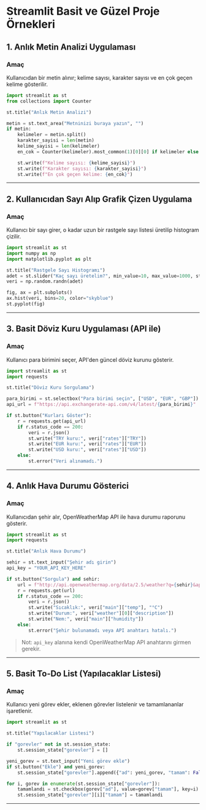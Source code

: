 # Streamlit Basit ve Güzel Proje Örnekleri

## 1. Anlık Metin Analizi Uygulaması

### Amaç
Kullanıcıdan bir metin alınır; kelime sayısı, karakter sayısı ve en çok geçen kelime gösterilir.

```python
import streamlit as st
from collections import Counter

st.title("Anlık Metin Analizi")

metin = st.text_area("Metninizi buraya yazın", "")
if metin:
    kelimeler = metin.split()
    karakter_sayisi = len(metin)
    kelime_sayisi = len(kelimeler)
    en_cok = Counter(kelimeler).most_common(1)[0][0] if kelimeler else "Yok"

    st.write(f"Kelime sayısı: {kelime_sayisi}")
    st.write(f"Karakter sayısı: {karakter_sayisi}")
    st.write(f"En çok geçen kelime: {en_cok}")
```

---

## 2. Kullanıcıdan Sayı Alıp Grafik Çizen Uygulama

### Amaç
Kullanıcı bir sayı girer, o kadar uzun bir rastgele sayı listesi üretilip histogram çizilir.

```python
import streamlit as st
import numpy as np
import matplotlib.pyplot as plt

st.title("Rastgele Sayı Histogramı")
adet = st.slider("Kaç sayı üretelim?", min_value=10, max_value=1000, step=10, value=100)
veri = np.random.randn(adet)

fig, ax = plt.subplots()
ax.hist(veri, bins=20, color="skyblue")
st.pyplot(fig)
```

---

## 3. Basit Döviz Kuru Uygulaması (API ile)

### Amaç
Kullanıcı para birimini seçer, API'den güncel döviz kurunu gösterir.

```python
import streamlit as st
import requests

st.title("Döviz Kuru Sorgulama")

para_birimi = st.selectbox("Para birimi seçin", ["USD", "EUR", "GBP"])
api_url = f"https://api.exchangerate-api.com/v4/latest/{para_birimi}"

if st.button("Kurları Göster"):
    r = requests.get(api_url)
    if r.status_code == 200:
        veri = r.json()
        st.write("TRY kuru:", veri["rates"]["TRY"])
        st.write("EUR kuru:", veri["rates"]["EUR"])
        st.write("USD kuru:", veri["rates"]["USD"])
    else:
        st.error("Veri alınamadı.")
```

---

## 4. Anlık Hava Durumu Gösterici

### Amaç
Kullanıcıdan şehir alır, OpenWeatherMap API ile hava durumu raporunu gösterir.

```python
import streamlit as st
import requests

st.title("Anlık Hava Durumu")

sehir = st.text_input("Şehir adı girin")
api_key = "YOUR_API_KEY_HERE"

if st.button("Sorgula") and sehir:
    url = f"http://api.openweathermap.org/data/2.5/weather?q={sehir}&appid={api_key}&units=metric&lang=tr"
    r = requests.get(url)
    if r.status_code == 200:
        veri = r.json()
        st.write("Sıcaklık:", veri["main"]["temp"], "°C")
        st.write("Durum:", veri["weather"][0]["description"])
        st.write("Nem:", veri["main"]["humidity"])
    else:
        st.error("Şehir bulunamadı veya API anahtarı hatalı.")
```
> Not: `api_key` alanına kendi OpenWeatherMap API anahtarını girmen gerekir.

---

## 5. Basit To-Do List (Yapılacaklar Listesi)

### Amaç
Kullanıcı yeni görev ekler, eklenen görevler listelenir ve tamamlananlar işaretlenir.

```python
import streamlit as st

st.title("Yapılacaklar Listesi")

if "gorevler" not in st.session_state:
    st.session_state["gorevler"] = []

yeni_gorev = st.text_input("Yeni görev ekle")
if st.button("Ekle") and yeni_gorev:
    st.session_state["gorevler"].append({"ad": yeni_gorev, "tamam": False})

for i, gorev in enumerate(st.session_state["gorevler"]):
    tamamlandi = st.checkbox(gorev["ad"], value=gorev["tamam"], key=i)
    st.session_state["gorevler"][i]["tamam"] = tamamlandi
```

---
